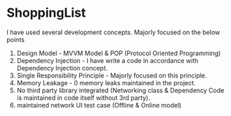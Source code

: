# ShoppingList

I have used several development concepts. Majorly focused on the below points

  1. Design Model - MVVM Model & POP (Protocol Oriented Programming)
  2. Dependency Injection - I have write a code in accordance with Dependency Injection concept.
  3. Single Responsibility Principle - Majorly focused on this principle.
  4. Memory Leakage - 0 memory leaks maintained in the project.
  5. No third party library integrated (Networking class & Dependency Code is maintained in code itself without 3rd party).
  6. maintained network UI test case (Offline & Online model)
